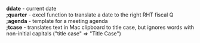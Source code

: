 **ddate** - current date  
**;quarter** - excel function to translate a date to the right RHT fiscal Q  
**;agenda** - template for a meeting agenda  
**;tcase** - translates text in Mac clipboard to title case, but ignores words with non-initial capitals ("title case" => "Title Case")